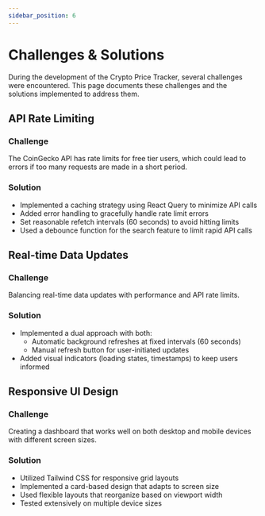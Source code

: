```yaml
---
sidebar_position: 6
---
```


# Challenges & Solutions

During the development of the Crypto Price Tracker, several challenges were encountered. This page documents these challenges and the solutions implemented to address them.

## API Rate Limiting

### Challenge
The CoinGecko API has rate limits for free tier users, which could lead to errors if too many requests are made in a short period.

### Solution
- Implemented a caching strategy using React Query to minimize API calls
- Added error handling to gracefully handle rate limit errors
- Set reasonable refetch intervals (60 seconds) to avoid hitting limits
- Used a debounce function for the search feature to limit rapid API calls

## Real-time Data Updates

### Challenge
Balancing real-time data updates with performance and API rate limits.

### Solution
- Implemented a dual approach with both:
  - Automatic background refreshes at fixed intervals (60 seconds)
  - Manual refresh button for user-initiated updates
- Added visual indicators (loading states, timestamps) to keep users informed

## Responsive UI Design

### Challenge
Creating a dashboard that works well on both desktop and mobile devices with different screen sizes.

### Solution
- Utilized Tailwind CSS for responsive grid layouts
- Implemented a card-based design that adapts to screen size
- Used flexible layouts that reorganize based on viewport width
- Tested extensively on multiple device sizes